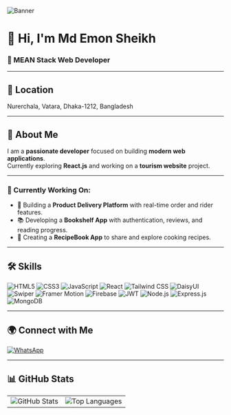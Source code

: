 ![Banner](https://i.ibb.co/q3z5JRjP/Gemini-Generated-Image-hwxwlghwxwlghwxw-2.png)

# 👋 Hi, I'm **Md Emon Sheikh**

### 🚀 MEAN Stack Web Developer

---

## 📍 Location  
Nurerchala, Vatara, Dhaka-1212, Bangladesh

---

## 🧍 About Me  
I am a **passionate developer** focused on building **modern web applications**.  
Currently exploring **React.js** and working on a **tourism website** project.

---

### 🔄 Currently Working On:

- 🚀 Building a **Product Delivery Platform** with real-time order and rider features.
- 📚 Developing a **Bookshelf App** with authentication, reviews, and reading progress.
- 🍳 Creating a **RecipeBook App** to share and explore cooking recipes.
---

## 🛠️ Skills

<p>
  <img src="https://img.shields.io/badge/HTML5-E34F26?style=flat&logo=html5&logoColor=white" alt="HTML5" />
  <img src="https://img.shields.io/badge/CSS3-1572B6?style=flat&logo=css3&logoColor=white" alt="CSS3" />
  <img src="https://img.shields.io/badge/JavaScript-F7DF1E?style=flat&logo=javascript&logoColor=black" alt="JavaScript" />
  <img src="https://img.shields.io/badge/React-20232A?style=flat&logo=react&logoColor=61DAFB" alt="React" />
  <img src="https://img.shields.io/badge/Tailwind_CSS-06B6D4?style=flat&logo=tailwindcss&logoColor=white" alt="Tailwind CSS" />
  <img src="https://img.shields.io/badge/DaisyUI-3178C6?style=flat&logo=daisyui&logoColor=white" alt="DaisyUI" />
  <img src="https://img.shields.io/badge/Swiper-6332F6?style=flat&logo=swiper&logoColor=white" alt="Swiper" />
  <img src="https://img.shields.io/badge/Framer_Motion-EFEFEF?style=flat&logo=framer&logoColor=black" alt="Framer Motion" />
  <img src="https://img.shields.io/badge/Firebase-FFCA28?style=flat&logo=firebase&logoColor=black" alt="Firebase" />
  <img src="https://img.shields.io/badge/JWT-000000?style=flat&logo=jsonwebtokens&logoColor=white" alt="JWT" />
  <img src="https://img.shields.io/badge/Node.js-339933?style=flat&logo=nodedotjs&logoColor=white" alt="Node.js" />
  <img src="https://img.shields.io/badge/Express.js-000000?style=flat&logo=express&logoColor=white" alt="Express.js" />
  <img src="https://img.shields.io/badge/MongoDB-4EA94B?style=flat&logo=mongodb&logoColor=white" alt="MongoDB" />
</p>

---

## 🌍 Connect with Me  
[![WhatsApp](https://img.shields.io/badge/WhatsApp-25D366?logo=whatsapp&logoColor=white)](https://wa.me/01915367729)

---

## 📊 GitHub Stats  

<table>
  <tr>
    <td><img src="https://github-readme-stats.vercel.app/api?username=K-emon22&show_icons=true&theme=radical" alt="GitHub Stats" /></td>
    <td><img src="https://github-readme-stats.vercel.app/api/top-langs/?username=K-emon22&layout=compact" alt="Top Languages" /></td>
  </tr>
</table>
